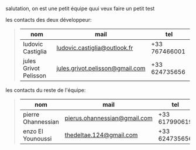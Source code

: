 salutation, on est une petit équipe quui veux faire un petit test

les contacts des deux développeur:
>|nom|mail|tel|
>|-|-|-|
>|ludovic Castiglia|ludovic.castiglia@outlook.fr|+33 767466001|
>|jules Grivot Pelisson|jules.grivot.pelisson@gmail.com|+33 624735656|

les contacts du reste de l'équipe:
>|nom|mail|tel|
>|-|-|-|
>|pierre Ohannessian|pierus.ohannessian@gmail.com|+33 617990619|
>|enzo El Younoussi|thedeltae.124@gmail.com|+33 624735656|
